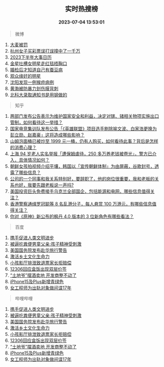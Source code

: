 <div align="center"><h2>实时热搜榜</h2><h4>2023-07-04 13:53:01</h4></div>

> 微博  

1. [大麦被罚](https://s.weibo.com/weibo?q=%23%E5%A4%A7%E9%BA%A6%E8%A2%AB%E7%BD%9A%23&t=31&band_rank=1&Refer=top)<br />
2. [杭州女子买彩票误打误撞中了一千万](https://s.weibo.com/weibo?q=%23%E6%9D%AD%E5%B7%9E%E5%A5%B3%E5%AD%90%E4%B9%B0%E5%BD%A9%E7%A5%A8%E8%AF%AF%E6%89%93%E8%AF%AF%E6%92%9E%E4%B8%AD%E4%BA%86%E4%B8%80%E5%8D%83%E4%B8%87%23&t=31&band_rank=2&Refer=top)<br />
3. [2023下半年大事日历](https://s.weibo.com/weibo?q=%232023%E4%B8%8B%E5%8D%8A%E5%B9%B4%E5%A4%A7%E4%BA%8B%E6%97%A5%E5%8E%86%23&t=31&band_rank=3&Refer=top)<br />
4. [金星吐槽女明星走红毯捂胸口](https://s.weibo.com/weibo?q=%23%E9%87%91%E6%98%9F%E5%90%90%E6%A7%BD%E5%A5%B3%E6%98%8E%E6%98%9F%E8%B5%B0%E7%BA%A2%E6%AF%AF%E6%8D%82%E8%83%B8%E5%8F%A3%23&t=31&band_rank=4&Refer=top)<br />
5. [婚检后才知道自己有蚕豆病](https://s.weibo.com/weibo?q=%23%E5%A9%9A%E6%A3%80%E5%90%8E%E6%89%8D%E7%9F%A5%E9%81%93%E8%87%AA%E5%B7%B1%E6%9C%89%E8%9A%95%E8%B1%86%E7%97%85%23&t=31&band_rank=5&Refer=top)<br />
6. [观众缘好的明星](https://s.weibo.com/weibo?q=%23%E8%A7%82%E4%BC%97%E7%BC%98%E5%A5%BD%E7%9A%84%E6%98%8E%E6%98%9F%23&t=31&band_rank=6&Refer=top)<br />
7. [沈阳发现一例猴痘病例](https://s.weibo.com/weibo?q=%23%E6%B2%88%E9%98%B3%E5%8F%91%E7%8E%B0%E4%B8%80%E4%BE%8B%E7%8C%B4%E7%97%98%E7%97%85%E4%BE%8B%23&t=31&band_rank=7&Refer=top)<br />
8. [黄渤被防暴力划伤膜背刺](https://s.weibo.com/weibo?q=%23%E9%BB%84%E6%B8%A4%E8%A2%AB%E9%98%B2%E6%9A%B4%E5%8A%9B%E5%88%92%E4%BC%A4%E8%86%9C%E8%83%8C%E5%88%BA%23&t=31&band_rank=8&Refer=top)<br />
9. [北科大录取通知书是用钢做的](https://s.weibo.com/weibo?q=%23%E5%8C%97%E7%A7%91%E5%A4%A7%E5%BD%95%E5%8F%96%E9%80%9A%E7%9F%A5%E4%B9%A6%E6%98%AF%E7%94%A8%E9%92%A2%E5%81%9A%E7%9A%84%23&t=31&band_rank=9&Refer=top)<br />

> 知乎  

1. [两部门发布公告表示为维护国家安全和利益，决定对镓、锗相关物项实施出口管制，如何看待这一举措？](https://www.zhihu.com/question/610105939)<br />
2. [国家电竞集训队发布公告「《英雄联盟》项目选手剔除喻文波、白家浩更换为彭立勋、赵嘉豪」这将造成哪些影响？](https://www.zhihu.com/question/610188481)<br />
3. [山姆泡面桶已被炒至 1999 元一桶，仍有人购买，如何看待此事？背后是怎样的消费心理？](https://www.zhihu.com/question/610060285)<br />
4. [上海 94 岁老人实名举报「遭保姆虐待，250 多万养老钱被卷光」，警方已介入，具体情况如何？](https://www.zhihu.com/question/610021603)<br />
5. [朝鲜女孩拍视频介绍平壤，韩国以「宣传朝鲜体制」为由屏蔽，谷歌封号，透露了哪些信息？](https://www.zhihu.com/question/610162816)<br />
6. [公司的一个同事和我关系特别好，要辞职了，他的岗位很重要，我和老板的关系也好，我要先跟老板说一声吗?](https://www.zhihu.com/question/609530299)<br />
7. [美国投资巨头免费接手乌克兰全部国企，包括能源和电网，哪些信息值得关注？](https://www.zhihu.com/question/610223926)<br />
8. [香港警察通缉罗冠聪等 8 名乱港分子，每人悬赏 100 万港元，有哪些信息值得关注？](https://www.zhihu.com/question/610144743)<br />
9. [你对《原神》新公布的枫丹 4.0 版本的 3 位新角色有哪些看法？](https://www.zhihu.com/question/610136771)<br />

> 百度  

1. [携手促进人类文明进步](https://www.baidu.com/s?wd=%E6%90%BA%E6%89%8B%E4%BF%83%E8%BF%9B%E4%BA%BA%E7%B1%BB%E6%96%87%E6%98%8E%E8%BF%9B%E6%AD%A5&sa=fyb_news&rsv_dl=fyb_news)<br />
2. [被逼吃粪便男童父亲:孩子精神受刺激](https://www.baidu.com/s?wd=%E8%A2%AB%E9%80%BC%E5%90%83%E7%B2%AA%E4%BE%BF%E7%94%B7%E7%AB%A5%E7%88%B6%E4%BA%B2%3A%E5%AD%A9%E5%AD%90%E7%B2%BE%E7%A5%9E%E5%8F%97%E5%88%BA%E6%BF%80&sa=fyb_news&rsv_dl=fyb_news)<br />
3. [美国国务院发布赴华旅行警告](https://www.baidu.com/s?wd=%E7%BE%8E%E5%9B%BD%E5%9B%BD%E5%8A%A1%E9%99%A2%E5%8F%91%E5%B8%83%E8%B5%B4%E5%8D%8E%E6%97%85%E8%A1%8C%E8%AD%A6%E5%91%8A&sa=fyb_news&rsv_dl=fyb_news)<br />
4. [激活乡土文化生命力](https://www.baidu.com/s?wd=%E6%BF%80%E6%B4%BB%E4%B9%A1%E5%9C%9F%E6%96%87%E5%8C%96%E7%94%9F%E5%91%BD%E5%8A%9B&sa=fyb_news&rsv_dl=fyb_news)<br />
5. [小孩影厅排泄致退票家长拒赔偿](https://www.baidu.com/s?wd=%E5%B0%8F%E5%AD%A9%E5%BD%B1%E5%8E%85%E6%8E%92%E6%B3%84%E8%87%B4%E9%80%80%E7%A5%A8%E5%AE%B6%E9%95%BF%E6%8B%92%E8%B5%94%E5%81%BF&sa=fyb_news&rsv_dl=fyb_news)<br />
6. [12306回应盒饭出现双层价签](https://www.baidu.com/s?wd=12306%E5%9B%9E%E5%BA%94%E7%9B%92%E9%A5%AD%E5%87%BA%E7%8E%B0%E5%8F%8C%E5%B1%82%E4%BB%B7%E7%AD%BE&sa=fyb_news&rsv_dl=fyb_news)<br />
7. [“土地爷”摆酒卖地 开发商整不动了](https://www.baidu.com/s?wd=%E2%80%9C%E5%9C%9F%E5%9C%B0%E7%88%B7%E2%80%9D%E6%91%86%E9%85%92%E5%8D%96%E5%9C%B0+%E5%BC%80%E5%8F%91%E5%95%86%E6%95%B4%E4%B8%8D%E5%8A%A8%E4%BA%86&sa=fyb_news&rsv_dl=fyb_news)<br />
8. [iPhone15及Plus新增青绿色](https://www.baidu.com/s?wd=iPhone15%E5%8F%8APlus%E6%96%B0%E5%A2%9E%E9%9D%92%E7%BB%BF%E8%89%B2&sa=fyb_news&rsv_dl=fyb_news)<br />
9. [女工程师为出轨对象做间谍17年](https://www.baidu.com/s?wd=%E5%A5%B3%E5%B7%A5%E7%A8%8B%E5%B8%88%E4%B8%BA%E5%87%BA%E8%BD%A8%E5%AF%B9%E8%B1%A1%E5%81%9A%E9%97%B4%E8%B0%8D17%E5%B9%B4&sa=fyb_news&rsv_dl=fyb_news)<br />

> 哔哩哔哩  

1. [携手促进人类文明进步](https://www.baidu.com/s?wd=%E6%90%BA%E6%89%8B%E4%BF%83%E8%BF%9B%E4%BA%BA%E7%B1%BB%E6%96%87%E6%98%8E%E8%BF%9B%E6%AD%A5&sa=fyb_news&rsv_dl=fyb_news)<br />
2. [被逼吃粪便男童父亲:孩子精神受刺激](https://www.baidu.com/s?wd=%E8%A2%AB%E9%80%BC%E5%90%83%E7%B2%AA%E4%BE%BF%E7%94%B7%E7%AB%A5%E7%88%B6%E4%BA%B2%3A%E5%AD%A9%E5%AD%90%E7%B2%BE%E7%A5%9E%E5%8F%97%E5%88%BA%E6%BF%80&sa=fyb_news&rsv_dl=fyb_news)<br />
3. [美国国务院发布赴华旅行警告](https://www.baidu.com/s?wd=%E7%BE%8E%E5%9B%BD%E5%9B%BD%E5%8A%A1%E9%99%A2%E5%8F%91%E5%B8%83%E8%B5%B4%E5%8D%8E%E6%97%85%E8%A1%8C%E8%AD%A6%E5%91%8A&sa=fyb_news&rsv_dl=fyb_news)<br />
4. [激活乡土文化生命力](https://www.baidu.com/s?wd=%E6%BF%80%E6%B4%BB%E4%B9%A1%E5%9C%9F%E6%96%87%E5%8C%96%E7%94%9F%E5%91%BD%E5%8A%9B&sa=fyb_news&rsv_dl=fyb_news)<br />
5. [小孩影厅排泄致退票家长拒赔偿](https://www.baidu.com/s?wd=%E5%B0%8F%E5%AD%A9%E5%BD%B1%E5%8E%85%E6%8E%92%E6%B3%84%E8%87%B4%E9%80%80%E7%A5%A8%E5%AE%B6%E9%95%BF%E6%8B%92%E8%B5%94%E5%81%BF&sa=fyb_news&rsv_dl=fyb_news)<br />
6. [12306回应盒饭出现双层价签](https://www.baidu.com/s?wd=12306%E5%9B%9E%E5%BA%94%E7%9B%92%E9%A5%AD%E5%87%BA%E7%8E%B0%E5%8F%8C%E5%B1%82%E4%BB%B7%E7%AD%BE&sa=fyb_news&rsv_dl=fyb_news)<br />
7. [“土地爷”摆酒卖地 开发商整不动了](https://www.baidu.com/s?wd=%E2%80%9C%E5%9C%9F%E5%9C%B0%E7%88%B7%E2%80%9D%E6%91%86%E9%85%92%E5%8D%96%E5%9C%B0+%E5%BC%80%E5%8F%91%E5%95%86%E6%95%B4%E4%B8%8D%E5%8A%A8%E4%BA%86&sa=fyb_news&rsv_dl=fyb_news)<br />
8. [iPhone15及Plus新增青绿色](https://www.baidu.com/s?wd=iPhone15%E5%8F%8APlus%E6%96%B0%E5%A2%9E%E9%9D%92%E7%BB%BF%E8%89%B2&sa=fyb_news&rsv_dl=fyb_news)<br />
9. [女工程师为出轨对象做间谍17年](https://www.baidu.com/s?wd=%E5%A5%B3%E5%B7%A5%E7%A8%8B%E5%B8%88%E4%B8%BA%E5%87%BA%E8%BD%A8%E5%AF%B9%E8%B1%A1%E5%81%9A%E9%97%B4%E8%B0%8D17%E5%B9%B4&sa=fyb_news&rsv_dl=fyb_news)<br />
